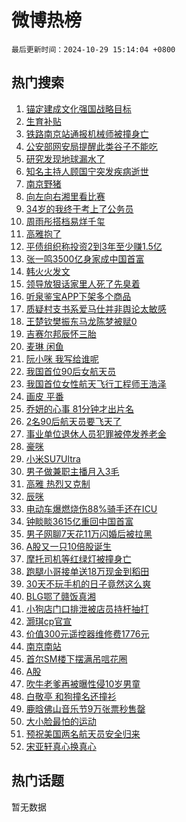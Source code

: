 # 微博热榜

`最后更新时间：2024-10-29 15:14:04 +0800`

## 热门搜索

1. [锚定建成文化强国战略目标](https://m.weibo.cn/search?containerid=100103type%3D1%26t%3D10%26q%3D%23%E9%94%9A%E5%AE%9A%E5%BB%BA%E6%88%90%E6%96%87%E5%8C%96%E5%BC%BA%E5%9B%BD%E6%88%98%E7%95%A5%E7%9B%AE%E6%A0%87%23&stream_entry_id=51&isnewpage=1&extparam=seat%3D1%26filter_type%3Drealtimehot%26stream_entry_id%3D51%26c_type%3D51%26cate%3D10103%26q%3D%2523%25E9%2594%259A%25E5%25AE%259A%25E5%25BB%25BA%25E6%2588%2590%25E6%2596%2587%25E5%258C%2596%25E5%25BC%25BA%25E5%259B%25BD%25E6%2588%2598%25E7%2595%25A5%25E7%259B%25AE%25E6%25A0%2587%2523%26dgr%3D0%26pos%3D0%26display_time%3D1730186043%26pre_seqid%3D17301860429930133173167)
1. [生育补贴](https://m.weibo.cn/search?containerid=100103type%3D1%26t%3D10%26q%3D%23%E7%94%9F%E8%82%B2%E8%A1%A5%E8%B4%B4%23&stream_entry_id=31&isnewpage=1&extparam=seat%3D1%26stream_entry_id%3D31%26flag%3D16%26band_rank%3D1%26filter_type%3Drealtimehot%26pos%3D0%26c_type%3D31%26realpos%3D1%26cate%3D5001%26q%3D%2523%25E7%2594%259F%25E8%2582%25B2%25E8%25A1%25A5%25E8%25B4%25B4%2523%26dgr%3D0%26lcate%3D5001%26display_time%3D1730186043%26pre_seqid%3D17301860429930133173167)
1. [铁路南京站通报机械师被撞身亡](https://m.weibo.cn/search?containerid=100103type%3D1%26t%3D10%26q%3D%23%E9%93%81%E8%B7%AF%E5%8D%97%E4%BA%AC%E7%AB%99%E9%80%9A%E6%8A%A5%E6%9C%BA%E6%A2%B0%E5%B8%88%E8%A2%AB%E6%92%9E%E8%BA%AB%E4%BA%A1%23&stream_entry_id=31&isnewpage=1&extparam=seat%3D1%26stream_entry_id%3D31%26flag%3D0%26band_rank%3D2%26filter_type%3Drealtimehot%26pos%3D1%26c_type%3D31%26realpos%3D2%26cate%3D5001%26q%3D%2523%25E9%2593%2581%25E8%25B7%25AF%25E5%258D%2597%25E4%25BA%25AC%25E7%25AB%2599%25E9%2580%259A%25E6%258A%25A5%25E6%259C%25BA%25E6%25A2%25B0%25E5%25B8%2588%25E8%25A2%25AB%25E6%2592%259E%25E8%25BA%25AB%25E4%25BA%25A1%2523%26dgr%3D0%26lcate%3D5001%26display_time%3D1730186043%26pre_seqid%3D17301860429930133173167)
1. [公安部网安局提醒此类谷子不能吃](https://m.weibo.cn/search?containerid=100103type%3D1%26t%3D10%26q%3D%23%E5%85%AC%E5%AE%89%E9%83%A8%E7%BD%91%E5%AE%89%E5%B1%80%E6%8F%90%E9%86%92%E6%AD%A4%E7%B1%BB%E8%B0%B7%E5%AD%90%E4%B8%8D%E8%83%BD%E5%90%83%23&stream_entry_id=31&isnewpage=1&extparam=seat%3D1%26stream_entry_id%3D31%26flag%3D0%26band_rank%3D3%26filter_type%3Drealtimehot%26pos%3D2%26c_type%3D31%26realpos%3D3%26cate%3D5001%26q%3D%2523%25E5%2585%25AC%25E5%25AE%2589%25E9%2583%25A8%25E7%25BD%2591%25E5%25AE%2589%25E5%25B1%2580%25E6%258F%2590%25E9%2586%2592%25E6%25AD%25A4%25E7%25B1%25BB%25E8%25B0%25B7%25E5%25AD%2590%25E4%25B8%258D%25E8%2583%25BD%25E5%2590%2583%2523%26dgr%3D0%26lcate%3D5001%26display_time%3D1730186043%26pre_seqid%3D17301860429930133173167)
1. [研究发现地球漏水了](https://m.weibo.cn/search?containerid=100103type%3D1%26t%3D10%26q%3D%23%E7%A0%94%E7%A9%B6%E5%8F%91%E7%8E%B0%E5%9C%B0%E7%90%83%E6%BC%8F%E6%B0%B4%E4%BA%86%23&stream_entry_id=31&isnewpage=1&extparam=seat%3D1%26stream_entry_id%3D31%26flag%3D1%26band_rank%3D4%26filter_type%3Drealtimehot%26pos%3D3%26c_type%3D31%26realpos%3D4%26cate%3D5001%26q%3D%2523%25E7%25A0%2594%25E7%25A9%25B6%25E5%258F%2591%25E7%258E%25B0%25E5%259C%25B0%25E7%2590%2583%25E6%25BC%258F%25E6%25B0%25B4%25E4%25BA%2586%2523%26dgr%3D0%26lcate%3D5001%26display_time%3D1730186043%26pre_seqid%3D17301860429930133173167)
1. [知名主持人顾国宁突发疾病逝世](https://m.weibo.cn/search?containerid=100103type%3D1%26t%3D10%26q%3D%23%E7%9F%A5%E5%90%8D%E4%B8%BB%E6%8C%81%E4%BA%BA%E9%A1%BE%E5%9B%BD%E5%AE%81%E7%AA%81%E5%8F%91%E7%96%BE%E7%97%85%E9%80%9D%E4%B8%96%23&stream_entry_id=31&isnewpage=1&extparam=seat%3D1%26stream_entry_id%3D31%26flag%3D1%26band_rank%3D5%26filter_type%3Drealtimehot%26pos%3D4%26c_type%3D31%26realpos%3D5%26cate%3D5001%26q%3D%2523%25E7%259F%25A5%25E5%2590%258D%25E4%25B8%25BB%25E6%258C%2581%25E4%25BA%25BA%25E9%25A1%25BE%25E5%259B%25BD%25E5%25AE%2581%25E7%25AA%2581%25E5%258F%2591%25E7%2596%25BE%25E7%2597%2585%25E9%2580%259D%25E4%25B8%2596%2523%26dgr%3D0%26lcate%3D5001%26display_time%3D1730186043%26pre_seqid%3D17301860429930133173167)
1. [南京野猪](https://m.weibo.cn/search?containerid=100103type%3D1%26t%3D10%26q%3D%E5%8D%97%E4%BA%AC%E9%87%8E%E7%8C%AA&stream_entry_id=31&isnewpage=1&extparam=seat%3D1%26stream_entry_id%3D31%26flag%3D1%26band_rank%3D6%26filter_type%3Drealtimehot%26pos%3D5%26c_type%3D31%26realpos%3D6%26cate%3D5001%26q%3D%25E5%258D%2597%25E4%25BA%25AC%25E9%2587%258E%25E7%258C%25AA%26dgr%3D0%26lcate%3D5001%26display_time%3D1730186043%26pre_seqid%3D17301860429930133173167)
1. [向左向右湘里看比赛](https://m.weibo.cn/search?containerid=100103type%3D1%26t%3D10%26q%3D%23%E5%90%91%E5%B7%A6%E5%90%91%E5%8F%B3%E6%B9%98%E9%87%8C%E7%9C%8B%E6%AF%94%E8%B5%9B%23&stream_entry_id=31&isnewpage=1&extparam=seat%3D1%26adid%3D262412%26stream_entry_id%3D31%26is_ad_pos%3D1%26band_rank%3D7%26filter_type%3Drealtimehot%26pos%3D6%26c_type%3D31%26lcate%3D5001%26cate%3D5001%26dgr%3D0%26q%3D%2523%25E5%2590%2591%25E5%25B7%25A6%25E5%2590%2591%25E5%258F%25B3%25E6%25B9%2598%25E9%2587%258C%25E7%259C%258B%25E6%25AF%2594%25E8%25B5%259B%2523%26display_time%3D1730186043%26pre_seqid%3D17301860429930133173167)
1. [34岁的我终于考上了公务员](https://m.weibo.cn/search?containerid=100103type%3D1%26t%3D10%26q%3D%2334%E5%B2%81%E7%9A%84%E6%88%91%E7%BB%88%E4%BA%8E%E8%80%83%E4%B8%8A%E4%BA%86%E5%85%AC%E5%8A%A1%E5%91%98%23&stream_entry_id=31&isnewpage=1&extparam=seat%3D1%26stream_entry_id%3D31%26flag%3D1%26band_rank%3D7%26filter_type%3Drealtimehot%26pos%3D7%26c_type%3D31%26realpos%3D7%26cate%3D5001%26q%3D%252334%25E5%25B2%2581%25E7%259A%2584%25E6%2588%2591%25E7%25BB%2588%25E4%25BA%258E%25E8%2580%2583%25E4%25B8%258A%25E4%25BA%2586%25E5%2585%25AC%25E5%258A%25A1%25E5%2591%2598%2523%26dgr%3D0%26lcate%3D5001%26display_time%3D1730186043%26pre_seqid%3D17301860429930133173167)
1. [周雨彤搭档易烊千玺](https://m.weibo.cn/search?containerid=100103type%3D1%26t%3D10%26q%3D%23%E5%91%A8%E9%9B%A8%E5%BD%A4%E6%90%AD%E6%A1%A3%E6%98%93%E7%83%8A%E5%8D%83%E7%8E%BA%23&stream_entry_id=31&isnewpage=1&extparam=seat%3D1%26stream_entry_id%3D31%26flag%3D2%26band_rank%3D8%26filter_type%3Drealtimehot%26pos%3D8%26c_type%3D31%26realpos%3D8%26cate%3D5001%26q%3D%2523%25E5%2591%25A8%25E9%259B%25A8%25E5%25BD%25A4%25E6%2590%25AD%25E6%25A1%25A3%25E6%2598%2593%25E7%2583%258A%25E5%258D%2583%25E7%258E%25BA%2523%26dgr%3D0%26lcate%3D5001%26display_time%3D1730186043%26pre_seqid%3D17301860429930133173167)
1. [高雅抱了](https://m.weibo.cn/search?containerid=100103type%3D1%26t%3D10%26q%3D%E9%AB%98%E9%9B%85%E6%8A%B1%E4%BA%86&stream_entry_id=31&isnewpage=1&extparam=seat%3D1%26stream_entry_id%3D31%26flag%3D0%26band_rank%3D9%26filter_type%3Drealtimehot%26pos%3D9%26c_type%3D31%26realpos%3D9%26cate%3D5001%26q%3D%25E9%25AB%2598%25E9%259B%2585%25E6%258A%25B1%25E4%25BA%2586%26dgr%3D0%26lcate%3D5001%26display_time%3D1730186043%26pre_seqid%3D17301860429930133173167)
1. [平债组织称投资2到3年至少赚1.5亿](https://m.weibo.cn/search?containerid=100103type%3D1%26t%3D10%26q%3D%23%E5%B9%B3%E5%80%BA%E7%BB%84%E7%BB%87%E7%A7%B0%E6%8A%95%E8%B5%842%E5%88%B03%E5%B9%B4%E8%87%B3%E5%B0%91%E8%B5%9A1.5%E4%BA%BF%23&stream_entry_id=31&isnewpage=1&extparam=seat%3D1%26stream_entry_id%3D31%26flag%3D1%26band_rank%3D10%26filter_type%3Drealtimehot%26pos%3D10%26c_type%3D31%26realpos%3D10%26cate%3D5001%26q%3D%2523%25E5%25B9%25B3%25E5%2580%25BA%25E7%25BB%2584%25E7%25BB%2587%25E7%25A7%25B0%25E6%258A%2595%25E8%25B5%25842%25E5%2588%25B03%25E5%25B9%25B4%25E8%2587%25B3%25E5%25B0%2591%25E8%25B5%259A1.5%25E4%25BA%25BF%2523%26dgr%3D0%26lcate%3D5001%26display_time%3D1730186043%26pre_seqid%3D17301860429930133173167)
1. [张一鸣3500亿身家成中国首富](https://m.weibo.cn/search?containerid=100103type%3D1%26t%3D10%26q%3D%23%E5%BC%A0%E4%B8%80%E9%B8%A33500%E4%BA%BF%E8%BA%AB%E5%AE%B6%E6%88%90%E4%B8%AD%E5%9B%BD%E9%A6%96%E5%AF%8C%23&stream_entry_id=31&isnewpage=1&extparam=seat%3D1%26stream_entry_id%3D31%26flag%3D2%26band_rank%3D11%26filter_type%3Drealtimehot%26pos%3D11%26c_type%3D31%26realpos%3D11%26cate%3D5001%26q%3D%2523%25E5%25BC%25A0%25E4%25B8%2580%25E9%25B8%25A33500%25E4%25BA%25BF%25E8%25BA%25AB%25E5%25AE%25B6%25E6%2588%2590%25E4%25B8%25AD%25E5%259B%25BD%25E9%25A6%2596%25E5%25AF%258C%2523%26dgr%3D0%26lcate%3D5001%26display_time%3D1730186043%26pre_seqid%3D17301860429930133173167)
1. [韩火火发文](https://m.weibo.cn/search?containerid=100103type%3D1%26t%3D10%26q%3D%23%E9%9F%A9%E7%81%AB%E7%81%AB%E5%8F%91%E6%96%87%23&stream_entry_id=31&isnewpage=1&extparam=seat%3D1%26stream_entry_id%3D31%26flag%3D1%26band_rank%3D12%26filter_type%3Drealtimehot%26pos%3D12%26c_type%3D31%26realpos%3D12%26cate%3D5001%26q%3D%2523%25E9%259F%25A9%25E7%2581%25AB%25E7%2581%25AB%25E5%258F%2591%25E6%2596%2587%2523%26dgr%3D0%26lcate%3D5001%26display_time%3D1730186043%26pre_seqid%3D17301860429930133173167)
1. [领导放狠话家里人死了先臭着](https://m.weibo.cn/search?containerid=100103type%3D1%26t%3D10%26q%3D%23%E9%A2%86%E5%AF%BC%E6%94%BE%E7%8B%A0%E8%AF%9D%E5%AE%B6%E9%87%8C%E4%BA%BA%E6%AD%BB%E4%BA%86%E5%85%88%E8%87%AD%E7%9D%80%23&stream_entry_id=31&isnewpage=1&extparam=seat%3D1%26stream_entry_id%3D31%26flag%3D1%26band_rank%3D13%26filter_type%3Drealtimehot%26pos%3D13%26c_type%3D31%26realpos%3D13%26cate%3D5001%26q%3D%2523%25E9%25A2%2586%25E5%25AF%25BC%25E6%2594%25BE%25E7%258B%25A0%25E8%25AF%259D%25E5%25AE%25B6%25E9%2587%258C%25E4%25BA%25BA%25E6%25AD%25BB%25E4%25BA%2586%25E5%2585%2588%25E8%2587%25AD%25E7%259D%2580%2523%26dgr%3D0%26lcate%3D5001%26display_time%3D1730186043%26pre_seqid%3D17301860429930133173167)
1. [听泉鉴宝APP下架多个商品](https://m.weibo.cn/search?containerid=100103type%3D1%26t%3D10%26q%3D%23%E5%90%AC%E6%B3%89%E9%89%B4%E5%AE%9DAPP%E4%B8%8B%E6%9E%B6%E5%A4%9A%E4%B8%AA%E5%95%86%E5%93%81%23&stream_entry_id=31&isnewpage=1&extparam=seat%3D1%26stream_entry_id%3D31%26flag%3D1%26band_rank%3D14%26filter_type%3Drealtimehot%26pos%3D14%26c_type%3D31%26realpos%3D14%26cate%3D5001%26q%3D%2523%25E5%2590%25AC%25E6%25B3%2589%25E9%2589%25B4%25E5%25AE%259DAPP%25E4%25B8%258B%25E6%259E%25B6%25E5%25A4%259A%25E4%25B8%25AA%25E5%2595%2586%25E5%2593%2581%2523%26dgr%3D0%26lcate%3D5001%26display_time%3D1730186043%26pre_seqid%3D17301860429930133173167)
1. [质疑村支书系爱马仕并非舆论太敏感](https://m.weibo.cn/search?containerid=100103type%3D1%26t%3D10%26q%3D%23%E8%B4%A8%E7%96%91%E6%9D%91%E6%94%AF%E4%B9%A6%E7%B3%BB%E7%88%B1%E9%A9%AC%E4%BB%95%E5%B9%B6%E9%9D%9E%E8%88%86%E8%AE%BA%E5%A4%AA%E6%95%8F%E6%84%9F%23&stream_entry_id=31&isnewpage=1&extparam=seat%3D1%26stream_entry_id%3D31%26flag%3D1%26band_rank%3D15%26filter_type%3Drealtimehot%26pos%3D15%26c_type%3D31%26realpos%3D15%26cate%3D5001%26q%3D%2523%25E8%25B4%25A8%25E7%2596%2591%25E6%259D%2591%25E6%2594%25AF%25E4%25B9%25A6%25E7%25B3%25BB%25E7%2588%25B1%25E9%25A9%25AC%25E4%25BB%2595%25E5%25B9%25B6%25E9%259D%259E%25E8%2588%2586%25E8%25AE%25BA%25E5%25A4%25AA%25E6%2595%258F%25E6%2584%259F%2523%26dgr%3D0%26lcate%3D5001%26display_time%3D1730186043%26pre_seqid%3D17301860429930133173167)
1. [王楚钦樊振东马龙陈梦被赋0](https://m.weibo.cn/search?containerid=100103type%3D1%26t%3D10%26q%3D%23%E7%8E%8B%E6%A5%9A%E9%92%A6%E6%A8%8A%E6%8C%AF%E4%B8%9C%E9%A9%AC%E9%BE%99%E9%99%88%E6%A2%A6%E8%A2%AB%E8%B5%8B0%23&stream_entry_id=31&isnewpage=1&extparam=seat%3D1%26stream_entry_id%3D31%26flag%3D0%26band_rank%3D16%26filter_type%3Drealtimehot%26pos%3D16%26c_type%3D31%26realpos%3D16%26cate%3D5001%26q%3D%2523%25E7%258E%258B%25E6%25A5%259A%25E9%2592%25A6%25E6%25A8%258A%25E6%258C%25AF%25E4%25B8%259C%25E9%25A9%25AC%25E9%25BE%2599%25E9%2599%2588%25E6%25A2%25A6%25E8%25A2%25AB%25E8%25B5%258B0%2523%26dgr%3D0%26lcate%3D5001%26display_time%3D1730186043%26pre_seqid%3D17301860429930133173167)
1. [吉赛尔邦辰怀三胎](https://m.weibo.cn/search?containerid=100103type%3D1%26t%3D10%26q%3D%23%E5%90%89%E8%B5%9B%E5%B0%94%E9%82%A6%E8%BE%B0%E6%80%80%E4%B8%89%E8%83%8E%23&stream_entry_id=31&isnewpage=1&extparam=seat%3D1%26stream_entry_id%3D31%26flag%3D1%26band_rank%3D17%26filter_type%3Drealtimehot%26pos%3D17%26c_type%3D31%26realpos%3D17%26cate%3D5001%26q%3D%2523%25E5%2590%2589%25E8%25B5%259B%25E5%25B0%2594%25E9%2582%25A6%25E8%25BE%25B0%25E6%2580%2580%25E4%25B8%2589%25E8%2583%258E%2523%26dgr%3D0%26lcate%3D5001%26display_time%3D1730186043%26pre_seqid%3D17301860429930133173167)
1. [麦琳 闲鱼](https://m.weibo.cn/search?containerid=100103type%3D1%26t%3D10%26q%3D%E9%BA%A6%E7%90%B3+%E9%97%B2%E9%B1%BC&stream_entry_id=31&isnewpage=1&extparam=seat%3D1%26stream_entry_id%3D31%26flag%3D0%26band_rank%3D18%26filter_type%3Drealtimehot%26pos%3D18%26c_type%3D31%26realpos%3D18%26cate%3D5001%26q%3D%25E9%25BA%25A6%25E7%2590%25B3%2520%25E9%2597%25B2%25E9%25B1%25BC%26dgr%3D0%26lcate%3D5001%26display_time%3D1730186043%26pre_seqid%3D17301860429930133173167)
1. [阮小咪 我写给谁呢](https://m.weibo.cn/search?containerid=100103type%3D1%26t%3D10%26q%3D%E9%98%AE%E5%B0%8F%E5%92%AA+%E6%88%91%E5%86%99%E7%BB%99%E8%B0%81%E5%91%A2&stream_entry_id=31&isnewpage=1&extparam=seat%3D1%26stream_entry_id%3D31%26flag%3D0%26band_rank%3D19%26filter_type%3Drealtimehot%26pos%3D19%26c_type%3D31%26realpos%3D19%26cate%3D5001%26q%3D%25E9%2598%25AE%25E5%25B0%258F%25E5%2592%25AA%2520%25E6%2588%2591%25E5%2586%2599%25E7%25BB%2599%25E8%25B0%2581%25E5%2591%25A2%26dgr%3D0%26lcate%3D5001%26display_time%3D1730186043%26pre_seqid%3D17301860429930133173167)
1. [我国首位90后女航天员](https://m.weibo.cn/search?containerid=100103type%3D1%26t%3D10%26q%3D%23%E6%88%91%E5%9B%BD%E9%A6%96%E4%BD%8D90%E5%90%8E%E5%A5%B3%E8%88%AA%E5%A4%A9%E5%91%98%23&stream_entry_id=31&isnewpage=1&extparam=seat%3D1%26stream_entry_id%3D31%26flag%3D0%26band_rank%3D20%26filter_type%3Drealtimehot%26pos%3D20%26c_type%3D31%26realpos%3D20%26cate%3D5001%26q%3D%2523%25E6%2588%2591%25E5%259B%25BD%25E9%25A6%2596%25E4%25BD%258D90%25E5%2590%258E%25E5%25A5%25B3%25E8%2588%25AA%25E5%25A4%25A9%25E5%2591%2598%2523%26dgr%3D0%26lcate%3D5001%26display_time%3D1730186043%26pre_seqid%3D17301860429930133173167)
1. [我国首位女性航天飞行工程师王浩泽](https://m.weibo.cn/search?containerid=100103type%3D1%26t%3D10%26q%3D%23%E6%88%91%E5%9B%BD%E9%A6%96%E4%BD%8D%E5%A5%B3%E6%80%A7%E8%88%AA%E5%A4%A9%E9%A3%9E%E8%A1%8C%E5%B7%A5%E7%A8%8B%E5%B8%88%E7%8E%8B%E6%B5%A9%E6%B3%BD%23&stream_entry_id=31&isnewpage=1&extparam=seat%3D1%26stream_entry_id%3D31%26flag%3D0%26band_rank%3D21%26filter_type%3Drealtimehot%26pos%3D21%26c_type%3D31%26realpos%3D21%26cate%3D5001%26q%3D%2523%25E6%2588%2591%25E5%259B%25BD%25E9%25A6%2596%25E4%25BD%258D%25E5%25A5%25B3%25E6%2580%25A7%25E8%2588%25AA%25E5%25A4%25A9%25E9%25A3%259E%25E8%25A1%258C%25E5%25B7%25A5%25E7%25A8%258B%25E5%25B8%2588%25E7%258E%258B%25E6%25B5%25A9%25E6%25B3%25BD%2523%26dgr%3D0%26lcate%3D5001%26display_time%3D1730186043%26pre_seqid%3D17301860429930133173167)
1. [画皮 平番](https://m.weibo.cn/search?containerid=100103type%3D1%26t%3D10%26q%3D%E7%94%BB%E7%9A%AE+%E5%B9%B3%E7%95%AA&stream_entry_id=31&isnewpage=1&extparam=seat%3D1%26stream_entry_id%3D31%26flag%3D1%26band_rank%3D22%26filter_type%3Drealtimehot%26pos%3D22%26c_type%3D31%26realpos%3D22%26cate%3D5001%26q%3D%25E7%2594%25BB%25E7%259A%25AE%2520%25E5%25B9%25B3%25E7%2595%25AA%26dgr%3D0%26lcate%3D5001%26display_time%3D1730186043%26pre_seqid%3D17301860429930133173167)
1. [乔妍的心事 81分钟才出片名](https://m.weibo.cn/search?containerid=100103type%3D1%26t%3D10%26q%3D%E4%B9%94%E5%A6%8D%E7%9A%84%E5%BF%83%E4%BA%8B+81%E5%88%86%E9%92%9F%E6%89%8D%E5%87%BA%E7%89%87%E5%90%8D&stream_entry_id=31&isnewpage=1&extparam=seat%3D1%26stream_entry_id%3D31%26flag%3D1%26band_rank%3D23%26filter_type%3Drealtimehot%26pos%3D23%26c_type%3D31%26realpos%3D23%26cate%3D5001%26q%3D%25E4%25B9%2594%25E5%25A6%258D%25E7%259A%2584%25E5%25BF%2583%25E4%25BA%258B%252081%25E5%2588%2586%25E9%2592%259F%25E6%2589%258D%25E5%2587%25BA%25E7%2589%2587%25E5%2590%258D%26dgr%3D0%26lcate%3D5001%26display_time%3D1730186043%26pre_seqid%3D17301860429930133173167)
1. [2名90后航天员要飞天了](https://m.weibo.cn/search?containerid=100103type%3D1%26t%3D10%26q%3D%232%E5%90%8D90%E5%90%8E%E8%88%AA%E5%A4%A9%E5%91%98%E8%A6%81%E9%A3%9E%E5%A4%A9%E4%BA%86%23&stream_entry_id=31&isnewpage=1&extparam=seat%3D1%26stream_entry_id%3D31%26flag%3D0%26band_rank%3D24%26filter_type%3Drealtimehot%26pos%3D24%26c_type%3D31%26realpos%3D24%26cate%3D5001%26q%3D%25232%25E5%2590%258D90%25E5%2590%258E%25E8%2588%25AA%25E5%25A4%25A9%25E5%2591%2598%25E8%25A6%2581%25E9%25A3%259E%25E5%25A4%25A9%25E4%25BA%2586%2523%26dgr%3D0%26lcate%3D5001%26display_time%3D1730186043%26pre_seqid%3D17301860429930133173167)
1. [事业单位退休人员犯罪被停发养老金](https://m.weibo.cn/search?containerid=100103type%3D1%26t%3D10%26q%3D%23%E4%BA%8B%E4%B8%9A%E5%8D%95%E4%BD%8D%E9%80%80%E4%BC%91%E4%BA%BA%E5%91%98%E7%8A%AF%E7%BD%AA%E8%A2%AB%E5%81%9C%E5%8F%91%E5%85%BB%E8%80%81%E9%87%91%23&stream_entry_id=31&isnewpage=1&extparam=seat%3D1%26stream_entry_id%3D31%26flag%3D0%26band_rank%3D25%26filter_type%3Drealtimehot%26pos%3D25%26c_type%3D31%26realpos%3D25%26cate%3D5001%26q%3D%2523%25E4%25BA%258B%25E4%25B8%259A%25E5%258D%2595%25E4%25BD%258D%25E9%2580%2580%25E4%25BC%2591%25E4%25BA%25BA%25E5%2591%2598%25E7%258A%25AF%25E7%25BD%25AA%25E8%25A2%25AB%25E5%2581%259C%25E5%258F%2591%25E5%2585%25BB%25E8%2580%2581%25E9%2587%2591%2523%26dgr%3D0%26lcate%3D5001%26display_time%3D1730186043%26pre_seqid%3D17301860429930133173167)
1. [豪咪](https://m.weibo.cn/search?containerid=100103type%3D1%26t%3D10%26q%3D%E8%B1%AA%E5%92%AA&stream_entry_id=31&isnewpage=1&extparam=seat%3D1%26stream_entry_id%3D31%26flag%3D0%26band_rank%3D26%26filter_type%3Drealtimehot%26pos%3D26%26c_type%3D31%26realpos%3D26%26cate%3D5001%26q%3D%25E8%25B1%25AA%25E5%2592%25AA%26dgr%3D0%26lcate%3D5001%26display_time%3D1730186043%26pre_seqid%3D17301860429930133173167)
1. [小米SU7Ultra](https://m.weibo.cn/search?containerid=100103type%3D1%26t%3D10%26q%3D%23%E5%B0%8F%E7%B1%B3SU7Ultra%23&stream_entry_id=31&isnewpage=1&extparam=seat%3D1%26stream_entry_id%3D31%26flag%3D0%26band_rank%3D27%26filter_type%3Drealtimehot%26pos%3D27%26c_type%3D31%26realpos%3D27%26cate%3D5001%26q%3D%2523%25E5%25B0%258F%25E7%25B1%25B3SU7Ultra%2523%26dgr%3D0%26lcate%3D5001%26display_time%3D1730186043%26pre_seqid%3D17301860429930133173167)
1. [男子做兼职主播月入3毛](https://m.weibo.cn/search?containerid=100103type%3D1%26t%3D10%26q%3D%23%E7%94%B7%E5%AD%90%E5%81%9A%E5%85%BC%E8%81%8C%E4%B8%BB%E6%92%AD%E6%9C%88%E5%85%A53%E6%AF%9B%23&stream_entry_id=31&isnewpage=1&extparam=seat%3D1%26stream_entry_id%3D31%26flag%3D0%26band_rank%3D28%26filter_type%3Drealtimehot%26pos%3D28%26c_type%3D31%26realpos%3D28%26cate%3D5001%26q%3D%2523%25E7%2594%25B7%25E5%25AD%2590%25E5%2581%259A%25E5%2585%25BC%25E8%2581%258C%25E4%25B8%25BB%25E6%2592%25AD%25E6%259C%2588%25E5%2585%25A53%25E6%25AF%259B%2523%26dgr%3D0%26lcate%3D5001%26display_time%3D1730186043%26pre_seqid%3D17301860429930133173167)
1. [高雅 热烈又克制](https://m.weibo.cn/search?containerid=100103type%3D1%26t%3D10%26q%3D%E9%AB%98%E9%9B%85+%E7%83%AD%E7%83%88%E5%8F%88%E5%85%8B%E5%88%B6&stream_entry_id=31&isnewpage=1&extparam=seat%3D1%26stream_entry_id%3D31%26flag%3D1%26band_rank%3D29%26filter_type%3Drealtimehot%26pos%3D29%26c_type%3D31%26realpos%3D29%26cate%3D5001%26q%3D%25E9%25AB%2598%25E9%259B%2585%2520%25E7%2583%25AD%25E7%2583%2588%25E5%258F%2588%25E5%2585%258B%25E5%2588%25B6%26dgr%3D0%26lcate%3D5001%26display_time%3D1730186043%26pre_seqid%3D17301860429930133173167)
1. [辰咪](https://m.weibo.cn/search?containerid=100103type%3D1%26t%3D10%26q%3D%E8%BE%B0%E5%92%AA&stream_entry_id=31&isnewpage=1&extparam=seat%3D1%26stream_entry_id%3D31%26flag%3D0%26band_rank%3D30%26filter_type%3Drealtimehot%26pos%3D30%26c_type%3D31%26realpos%3D30%26cate%3D5001%26q%3D%25E8%25BE%25B0%25E5%2592%25AA%26dgr%3D0%26lcate%3D5001%26display_time%3D1730186043%26pre_seqid%3D17301860429930133173167)
1. [电动车爆燃烧伤88%骑手还在ICU](https://m.weibo.cn/search?containerid=100103type%3D1%26t%3D10%26q%3D%23%E7%94%B5%E5%8A%A8%E8%BD%A6%E7%88%86%E7%87%83%E7%83%A7%E4%BC%A488%25%E9%AA%91%E6%89%8B%E8%BF%98%E5%9C%A8ICU%23&stream_entry_id=31&isnewpage=1&extparam=seat%3D1%26stream_entry_id%3D31%26flag%3D0%26band_rank%3D31%26filter_type%3Drealtimehot%26pos%3D31%26c_type%3D31%26realpos%3D31%26cate%3D5001%26q%3D%2523%25E7%2594%25B5%25E5%258A%25A8%25E8%25BD%25A6%25E7%2588%2586%25E7%2587%2583%25E7%2583%25A7%25E4%25BC%25A488%2525%25E9%25AA%2591%25E6%2589%258B%25E8%25BF%2598%25E5%259C%25A8ICU%2523%26dgr%3D0%26lcate%3D5001%26display_time%3D1730186043%26pre_seqid%3D17301860429930133173167)
1. [钟睒睒3615亿重回中国首富](https://m.weibo.cn/search?containerid=100103type%3D1%26t%3D10%26q%3D%23%E9%92%9F%E7%9D%92%E7%9D%923615%E4%BA%BF%E9%87%8D%E5%9B%9E%E4%B8%AD%E5%9B%BD%E9%A6%96%E5%AF%8C%23&stream_entry_id=31&isnewpage=1&extparam=seat%3D1%26stream_entry_id%3D31%26flag%3D1%26band_rank%3D32%26filter_type%3Drealtimehot%26pos%3D32%26c_type%3D31%26realpos%3D32%26cate%3D5001%26q%3D%2523%25E9%2592%259F%25E7%259D%2592%25E7%259D%25923615%25E4%25BA%25BF%25E9%2587%258D%25E5%259B%259E%25E4%25B8%25AD%25E5%259B%25BD%25E9%25A6%2596%25E5%25AF%258C%2523%26dgr%3D0%26lcate%3D5001%26display_time%3D1730186043%26pre_seqid%3D17301860429930133173167)
1. [男子网聊7天花11万闪婚后被拉黑](https://m.weibo.cn/search?containerid=100103type%3D1%26t%3D10%26q%3D%23%E7%94%B7%E5%AD%90%E7%BD%91%E8%81%8A7%E5%A4%A9%E8%8A%B111%E4%B8%87%E9%97%AA%E5%A9%9A%E5%90%8E%E8%A2%AB%E6%8B%89%E9%BB%91%23&stream_entry_id=31&isnewpage=1&extparam=seat%3D1%26stream_entry_id%3D31%26flag%3D0%26band_rank%3D33%26filter_type%3Drealtimehot%26pos%3D33%26c_type%3D31%26realpos%3D33%26cate%3D5001%26q%3D%2523%25E7%2594%25B7%25E5%25AD%2590%25E7%25BD%2591%25E8%2581%258A7%25E5%25A4%25A9%25E8%258A%25B111%25E4%25B8%2587%25E9%2597%25AA%25E5%25A9%259A%25E5%2590%258E%25E8%25A2%25AB%25E6%258B%2589%25E9%25BB%2591%2523%26dgr%3D0%26lcate%3D5001%26display_time%3D1730186043%26pre_seqid%3D17301860429930133173167)
1. [A股又一只10倍股诞生](https://m.weibo.cn/search?containerid=100103type%3D1%26t%3D10%26q%3D%23A%E8%82%A1%E5%8F%88%E4%B8%80%E5%8F%AA10%E5%80%8D%E8%82%A1%E8%AF%9E%E7%94%9F%23&stream_entry_id=31&isnewpage=1&extparam=seat%3D1%26stream_entry_id%3D31%26flag%3D0%26band_rank%3D34%26filter_type%3Drealtimehot%26pos%3D34%26c_type%3D31%26realpos%3D34%26cate%3D5001%26q%3D%2523A%25E8%2582%25A1%25E5%258F%2588%25E4%25B8%2580%25E5%258F%25AA10%25E5%2580%258D%25E8%2582%25A1%25E8%25AF%259E%25E7%2594%259F%2523%26dgr%3D0%26lcate%3D5001%26display_time%3D1730186043%26pre_seqid%3D17301860429930133173167)
1. [摩托司机等红绿灯被撞身亡](https://m.weibo.cn/search?containerid=100103type%3D1%26t%3D10%26q%3D%23%E6%91%A9%E6%89%98%E5%8F%B8%E6%9C%BA%E7%AD%89%E7%BA%A2%E7%BB%BF%E7%81%AF%E8%A2%AB%E6%92%9E%E8%BA%AB%E4%BA%A1%23&stream_entry_id=31&isnewpage=1&extparam=seat%3D1%26stream_entry_id%3D31%26flag%3D0%26band_rank%3D35%26filter_type%3Drealtimehot%26pos%3D35%26c_type%3D31%26realpos%3D35%26cate%3D5001%26q%3D%2523%25E6%2591%25A9%25E6%2589%2598%25E5%258F%25B8%25E6%259C%25BA%25E7%25AD%2589%25E7%25BA%25A2%25E7%25BB%25BF%25E7%2581%25AF%25E8%25A2%25AB%25E6%2592%259E%25E8%25BA%25AB%25E4%25BA%25A1%2523%26dgr%3D0%26lcate%3D5001%26display_time%3D1730186043%26pre_seqid%3D17301860429930133173167)
1. [跑腿小哥接单送18万现金到稻田](https://m.weibo.cn/search?containerid=100103type%3D1%26t%3D10%26q%3D%23%E8%B7%91%E8%85%BF%E5%B0%8F%E5%93%A5%E6%8E%A5%E5%8D%95%E9%80%8118%E4%B8%87%E7%8E%B0%E9%87%91%E5%88%B0%E7%A8%BB%E7%94%B0%23&stream_entry_id=31&isnewpage=1&extparam=seat%3D1%26stream_entry_id%3D31%26flag%3D1%26band_rank%3D36%26filter_type%3Drealtimehot%26pos%3D36%26c_type%3D31%26realpos%3D36%26cate%3D5001%26q%3D%2523%25E8%25B7%2591%25E8%2585%25BF%25E5%25B0%258F%25E5%2593%25A5%25E6%258E%25A5%25E5%258D%2595%25E9%2580%258118%25E4%25B8%2587%25E7%258E%25B0%25E9%2587%2591%25E5%2588%25B0%25E7%25A8%25BB%25E7%2594%25B0%2523%26dgr%3D0%26lcate%3D5001%26display_time%3D1730186043%26pre_seqid%3D17301860429930133173167)
1. [30天不玩手机的日子竟然这么爽](https://m.weibo.cn/search?containerid=100103type%3D1%26t%3D10%26q%3D30%E5%A4%A9%E4%B8%8D%E7%8E%A9%E6%89%8B%E6%9C%BA%E7%9A%84%E6%97%A5%E5%AD%90%E7%AB%9F%E7%84%B6%E8%BF%99%E4%B9%88%E7%88%BD&stream_entry_id=31&isnewpage=1&extparam=seat%3D1%26stream_entry_id%3D31%26flag%3D0%26band_rank%3D37%26filter_type%3Drealtimehot%26pos%3D37%26c_type%3D31%26realpos%3D37%26cate%3D5001%26q%3D30%25E5%25A4%25A9%25E4%25B8%258D%25E7%258E%25A9%25E6%2589%258B%25E6%259C%25BA%25E7%259A%2584%25E6%2597%25A5%25E5%25AD%2590%25E7%25AB%259F%25E7%2584%25B6%25E8%25BF%2599%25E4%25B9%2588%25E7%2588%25BD%26dgr%3D0%26lcate%3D5001%26display_time%3D1730186043%26pre_seqid%3D17301860429930133173167)
1. [BLG鄂了赣饭真湘](https://m.weibo.cn/search?containerid=100103type%3D1%26t%3D10%26q%3D%23BLG%E9%84%82%E4%BA%86%E8%B5%A3%E9%A5%AD%E7%9C%9F%E6%B9%98%23&stream_entry_id=31&isnewpage=1&extparam=seat%3D1%26stream_entry_id%3D31%26flag%3D1%26band_rank%3D38%26filter_type%3Drealtimehot%26pos%3D38%26c_type%3D31%26realpos%3D38%26cate%3D5001%26q%3D%2523BLG%25E9%2584%2582%25E4%25BA%2586%25E8%25B5%25A3%25E9%25A5%25AD%25E7%259C%259F%25E6%25B9%2598%2523%26dgr%3D0%26lcate%3D5001%26display_time%3D1730186043%26pre_seqid%3D17301860429930133173167)
1. [小狗店门口排泄被店员持杆抽打](https://m.weibo.cn/search?containerid=100103type%3D1%26t%3D10%26q%3D%23%E5%B0%8F%E7%8B%97%E5%BA%97%E9%97%A8%E5%8F%A3%E6%8E%92%E6%B3%84%E8%A2%AB%E5%BA%97%E5%91%98%E6%8C%81%E6%9D%86%E6%8A%BD%E6%89%93%23&stream_entry_id=31&isnewpage=1&extparam=seat%3D1%26stream_entry_id%3D31%26flag%3D0%26band_rank%3D39%26filter_type%3Drealtimehot%26pos%3D39%26c_type%3D31%26realpos%3D39%26cate%3D5001%26q%3D%2523%25E5%25B0%258F%25E7%258B%2597%25E5%25BA%2597%25E9%2597%25A8%25E5%258F%25A3%25E6%258E%2592%25E6%25B3%2584%25E8%25A2%25AB%25E5%25BA%2597%25E5%2591%2598%25E6%258C%2581%25E6%259D%2586%25E6%258A%25BD%25E6%2589%2593%2523%26dgr%3D0%26lcate%3D5001%26display_time%3D1730186043%26pre_seqid%3D17301860429930133173167)
1. [灏琪cp官宣](https://m.weibo.cn/search?containerid=100103type%3D1%26t%3D10%26q%3D%23%E7%81%8F%E7%90%AAcp%E5%AE%98%E5%AE%A3%23&stream_entry_id=31&isnewpage=1&extparam=seat%3D1%26stream_entry_id%3D31%26flag%3D0%26band_rank%3D40%26filter_type%3Drealtimehot%26pos%3D40%26c_type%3D31%26realpos%3D40%26cate%3D5001%26q%3D%2523%25E7%2581%258F%25E7%2590%25AAcp%25E5%25AE%2598%25E5%25AE%25A3%2523%26dgr%3D0%26lcate%3D5001%26display_time%3D1730186043%26pre_seqid%3D17301860429930133173167)
1. [价值300元遥控器维修费1776元](https://m.weibo.cn/search?containerid=100103type%3D1%26t%3D10%26q%3D%23%E4%BB%B7%E5%80%BC300%E5%85%83%E9%81%A5%E6%8E%A7%E5%99%A8%E7%BB%B4%E4%BF%AE%E8%B4%B91776%E5%85%83%23&stream_entry_id=31&isnewpage=1&extparam=seat%3D1%26stream_entry_id%3D31%26flag%3D1%26band_rank%3D41%26filter_type%3Drealtimehot%26pos%3D41%26c_type%3D31%26realpos%3D41%26cate%3D5001%26q%3D%2523%25E4%25BB%25B7%25E5%2580%25BC300%25E5%2585%2583%25E9%2581%25A5%25E6%258E%25A7%25E5%2599%25A8%25E7%25BB%25B4%25E4%25BF%25AE%25E8%25B4%25B91776%25E5%2585%2583%2523%26dgr%3D0%26lcate%3D5001%26display_time%3D1730186043%26pre_seqid%3D17301860429930133173167)
1. [南京南站](https://m.weibo.cn/search?containerid=100103type%3D1%26t%3D10%26q%3D%E5%8D%97%E4%BA%AC%E5%8D%97%E7%AB%99&stream_entry_id=31&isnewpage=1&extparam=seat%3D1%26stream_entry_id%3D31%26flag%3D0%26band_rank%3D42%26filter_type%3Drealtimehot%26pos%3D42%26c_type%3D31%26realpos%3D42%26cate%3D5001%26q%3D%25E5%258D%2597%25E4%25BA%25AC%25E5%258D%2597%25E7%25AB%2599%26dgr%3D0%26lcate%3D5001%26display_time%3D1730186043%26pre_seqid%3D17301860429930133173167)
1. [首尔SM楼下摆满吊唁花圈](https://m.weibo.cn/search?containerid=100103type%3D1%26t%3D10%26q%3D%23%E9%A6%96%E5%B0%94SM%E6%A5%BC%E4%B8%8B%E6%91%86%E6%BB%A1%E5%90%8A%E5%94%81%E8%8A%B1%E5%9C%88%23&stream_entry_id=31&isnewpage=1&extparam=seat%3D1%26stream_entry_id%3D31%26flag%3D0%26band_rank%3D43%26filter_type%3Drealtimehot%26pos%3D43%26c_type%3D31%26realpos%3D43%26cate%3D5001%26q%3D%2523%25E9%25A6%2596%25E5%25B0%2594SM%25E6%25A5%25BC%25E4%25B8%258B%25E6%2591%2586%25E6%25BB%25A1%25E5%2590%258A%25E5%2594%2581%25E8%258A%25B1%25E5%259C%2588%2523%26dgr%3D0%26lcate%3D5001%26display_time%3D1730186043%26pre_seqid%3D17301860429930133173167)
1. [A股](https://m.weibo.cn/search?containerid=100103type%3D1%26t%3D10%26q%3DA%E8%82%A1&stream_entry_id=31&isnewpage=1&extparam=seat%3D1%26stream_entry_id%3D31%26flag%3D1%26band_rank%3D44%26filter_type%3Drealtimehot%26pos%3D44%26c_type%3D31%26realpos%3D44%26cate%3D5001%26q%3DA%25E8%2582%25A1%26dgr%3D0%26lcate%3D5001%26display_time%3D1730186043%26pre_seqid%3D17301860429930133173167)
1. [吹牛老爹再被曝性侵10岁男童](https://m.weibo.cn/search?containerid=100103type%3D1%26t%3D10%26q%3D%23%E5%90%B9%E7%89%9B%E8%80%81%E7%88%B9%E5%86%8D%E8%A2%AB%E6%9B%9D%E6%80%A7%E4%BE%B510%E5%B2%81%E7%94%B7%E7%AB%A5%23&stream_entry_id=31&isnewpage=1&extparam=seat%3D1%26stream_entry_id%3D31%26flag%3D1%26band_rank%3D45%26filter_type%3Drealtimehot%26pos%3D45%26c_type%3D31%26realpos%3D45%26cate%3D5001%26q%3D%2523%25E5%2590%25B9%25E7%2589%259B%25E8%2580%2581%25E7%2588%25B9%25E5%2586%258D%25E8%25A2%25AB%25E6%259B%259D%25E6%2580%25A7%25E4%25BE%25B510%25E5%25B2%2581%25E7%2594%25B7%25E7%25AB%25A5%2523%26dgr%3D0%26lcate%3D5001%26display_time%3D1730186043%26pre_seqid%3D17301860429930133173167)
1. [白敬亭 和狗撞名还撞衫](https://m.weibo.cn/search?containerid=100103type%3D1%26t%3D10%26q%3D%E7%99%BD%E6%95%AC%E4%BA%AD+%E5%92%8C%E7%8B%97%E6%92%9E%E5%90%8D%E8%BF%98%E6%92%9E%E8%A1%AB&stream_entry_id=31&isnewpage=1&extparam=seat%3D1%26stream_entry_id%3D31%26flag%3D0%26band_rank%3D46%26filter_type%3Drealtimehot%26pos%3D46%26c_type%3D31%26realpos%3D46%26cate%3D5001%26q%3D%25E7%2599%25BD%25E6%2595%25AC%25E4%25BA%25AD%2520%25E5%2592%258C%25E7%258B%2597%25E6%2592%259E%25E5%2590%258D%25E8%25BF%2598%25E6%2592%259E%25E8%25A1%25AB%26dgr%3D0%26lcate%3D5001%26display_time%3D1730186043%26pre_seqid%3D17301860429930133173167)
1. [鹿晗佛山音乐节9万张票秒售罄](https://m.weibo.cn/search?containerid=100103type%3D1%26t%3D10%26q%3D%23%E9%B9%BF%E6%99%97%E4%BD%9B%E5%B1%B1%E9%9F%B3%E4%B9%90%E8%8A%829%E4%B8%87%E5%BC%A0%E7%A5%A8%E7%A7%92%E5%94%AE%E7%BD%84%23&stream_entry_id=31&isnewpage=1&extparam=seat%3D1%26stream_entry_id%3D31%26flag%3D0%26band_rank%3D47%26filter_type%3Drealtimehot%26pos%3D47%26c_type%3D31%26realpos%3D47%26cate%3D5001%26q%3D%2523%25E9%25B9%25BF%25E6%2599%2597%25E4%25BD%259B%25E5%25B1%25B1%25E9%259F%25B3%25E4%25B9%2590%25E8%258A%25829%25E4%25B8%2587%25E5%25BC%25A0%25E7%25A5%25A8%25E7%25A7%2592%25E5%2594%25AE%25E7%25BD%2584%2523%26dgr%3D0%26lcate%3D5001%26display_time%3D1730186043%26pre_seqid%3D17301860429930133173167)
1. [大小脸最怕的运动](https://m.weibo.cn/search?containerid=100103type%3D1%26t%3D10%26q%3D%23%E5%A4%A7%E5%B0%8F%E8%84%B8%E6%9C%80%E6%80%95%E7%9A%84%E8%BF%90%E5%8A%A8%23&stream_entry_id=31&isnewpage=1&extparam=seat%3D1%26stream_entry_id%3D31%26flag%3D1%26band_rank%3D48%26filter_type%3Drealtimehot%26pos%3D48%26c_type%3D31%26realpos%3D48%26cate%3D5001%26q%3D%2523%25E5%25A4%25A7%25E5%25B0%258F%25E8%2584%25B8%25E6%259C%2580%25E6%2580%2595%25E7%259A%2584%25E8%25BF%2590%25E5%258A%25A8%2523%26dgr%3D0%26lcate%3D5001%26display_time%3D1730186043%26pre_seqid%3D17301860429930133173167)
1. [预祝美国两名航天员安全归来](https://m.weibo.cn/search?containerid=100103type%3D1%26t%3D10%26q%3D%23%E9%A2%84%E7%A5%9D%E7%BE%8E%E5%9B%BD%E4%B8%A4%E5%90%8D%E8%88%AA%E5%A4%A9%E5%91%98%E5%AE%89%E5%85%A8%E5%BD%92%E6%9D%A5%23&stream_entry_id=31&isnewpage=1&extparam=seat%3D1%26stream_entry_id%3D31%26flag%3D0%26band_rank%3D49%26filter_type%3Drealtimehot%26pos%3D49%26c_type%3D31%26realpos%3D49%26cate%3D5001%26q%3D%2523%25E9%25A2%2584%25E7%25A5%259D%25E7%25BE%258E%25E5%259B%25BD%25E4%25B8%25A4%25E5%2590%258D%25E8%2588%25AA%25E5%25A4%25A9%25E5%2591%2598%25E5%25AE%2589%25E5%2585%25A8%25E5%25BD%2592%25E6%259D%25A5%2523%26dgr%3D0%26lcate%3D5001%26display_time%3D1730186043%26pre_seqid%3D17301860429930133173167)
1. [宋亚轩真心换真心](https://m.weibo.cn/search?containerid=100103type%3D1%26t%3D10%26q%3D%E5%AE%8B%E4%BA%9A%E8%BD%A9%E7%9C%9F%E5%BF%83%E6%8D%A2%E7%9C%9F%E5%BF%83&stream_entry_id=31&isnewpage=1&extparam=seat%3D1%26stream_entry_id%3D31%26flag%3D1%26band_rank%3D50%26filter_type%3Drealtimehot%26pos%3D50%26c_type%3D31%26realpos%3D50%26cate%3D5001%26q%3D%25E5%25AE%258B%25E4%25BA%259A%25E8%25BD%25A9%25E7%259C%259F%25E5%25BF%2583%25E6%258D%25A2%25E7%259C%259F%25E5%25BF%2583%26dgr%3D0%26lcate%3D5001%26display_time%3D1730186043%26pre_seqid%3D17301860429930133173167)

## 热门话题

暂无数据
